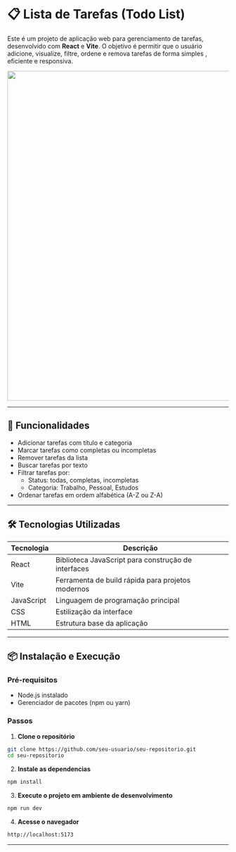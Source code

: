 # 📋 Lista de Tarefas (Todo List)

Este é um projeto de aplicação web para gerenciamento de tarefas, desenvolvido com **React** e **Vite**. O objetivo é permitir que o usuário adicione, visualize, filtre, ordene e remova tarefas de forma simples , eficiente e responsiva.
<div align="center" />
   <img src= "https://github.com/ciregyn/ToDo/blob/main/src/img/imgTodo.png?raw=true" width="750px"/>
</div>
 



---

## 🚀 Funcionalidades

- Adicionar tarefas com título e categoria
- Marcar tarefas como completas ou incompletas
- Remover tarefas da lista
- Buscar tarefas por texto
- Filtrar tarefas por:
  - Status: todas, completas, incompletas
  - Categoria: Trabalho, Pessoal, Estudos
- Ordenar tarefas em ordem alfabética (A-Z ou Z-A)

---

## 🛠 Tecnologias Utilizadas

| Tecnologia | Descrição |
|------------|-----------|
| React | Biblioteca JavaScript para construção de interfaces |
| Vite | Ferramenta de build rápida para projetos modernos |
| JavaScript | Linguagem de programação principal |
| CSS | Estilização da interface |
| HTML | Estrutura base da aplicação |


---

## 📦 Instalação e Execução

### Pré-requisitos

- Node.js instalado
- Gerenciador de pacotes (npm ou yarn)

### Passos

1. **Clone o repositório**

```bash
git clone https://github.com/seu-usuario/seu-repositorio.git
cd seu-repositorio
````
2. **Instale as dependencias**
```bash
npm install
````
3. **Execute o projeto em ambiente de desenvolvimento**
```bash
npm run dev
````
4. **Acesse o navegador**
```bash
http://localhost:5173
````
---







